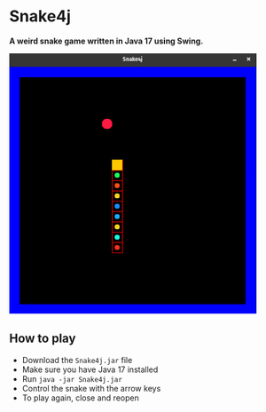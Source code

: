 # Snake4j
**A weird snake game written in Java 17 using Swing.**

![game_screenshot](img/game_screenshot.png "Game_screenshot")

## How to play
* Download the `Snake4j.jar` file
* Make sure you have Java 17 installed
* Run `java -jar Snake4j.jar`
* Control the snake with the arrow keys
* To play again, close and reopen

